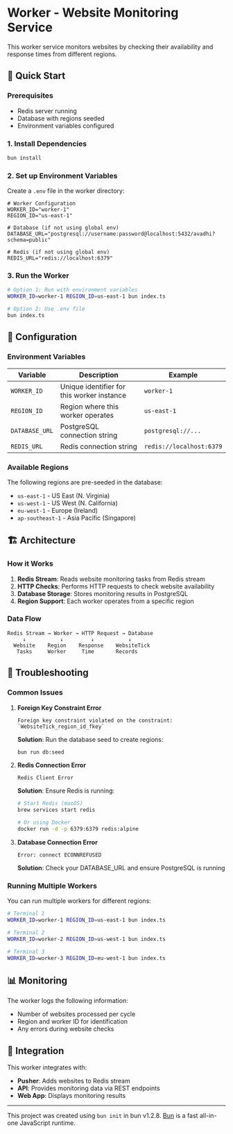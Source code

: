 # Worker - Website Monitoring Service

This worker service monitors websites by checking their availability and response times from different regions.

## 🚀 Quick Start

### Prerequisites
- Redis server running
- Database with regions seeded
- Environment variables configured

### 1. Install Dependencies
```bash
bun install
```

### 2. Set up Environment Variables
Create a `.env` file in the worker directory:

```env
# Worker Configuration
WORKER_ID="worker-1"
REGION_ID="us-east-1"

# Database (if not using global env)
DATABASE_URL="postgresql://username:password@localhost:5432/avadhi?schema=public"

# Redis (if not using global env)
REDIS_URL="redis://localhost:6379"
```

### 3. Run the Worker
```bash
# Option 1: Run with environment variables
WORKER_ID=worker-1 REGION_ID=us-east-1 bun index.ts

# Option 2: Use .env file
bun index.ts
```

## 🔧 Configuration

### Environment Variables

| Variable | Description | Example |
|----------|-------------|---------|
| `WORKER_ID` | Unique identifier for this worker instance | `worker-1` |
| `REGION_ID` | Region where this worker operates | `us-east-1` |
| `DATABASE_URL` | PostgreSQL connection string | `postgresql://...` |
| `REDIS_URL` | Redis connection string | `redis://localhost:6379` |

### Available Regions
The following regions are pre-seeded in the database:
- `us-east-1` - US East (N. Virginia)
- `us-west-1` - US West (N. California)
- `eu-west-1` - Europe (Ireland)
- `ap-southeast-1` - Asia Pacific (Singapore)

## 🏗️ Architecture

### How it Works
1. **Redis Stream**: Reads website monitoring tasks from Redis stream
2. **HTTP Checks**: Performs HTTP requests to check website availability
3. **Database Storage**: Stores monitoring results in PostgreSQL
4. **Region Support**: Each worker operates from a specific region

### Data Flow
```
Redis Stream → Worker → HTTP Request → Database
     ↓           ↓         ↓           ↓
  Website    Region    Response    WebsiteTick
   Tasks     Worker     Time       Records
```

## 🐛 Troubleshooting

### Common Issues

1. **Foreign Key Constraint Error**
   ```
   Foreign key constraint violated on the constraint: `WebsiteTick_region_id_fkey`
   ```
   **Solution**: Run the database seed to create regions:
   ```bash
   bun run db:seed
   ```

2. **Redis Connection Error**
   ```
   Redis Client Error
   ```
   **Solution**: Ensure Redis is running:
   ```bash
   # Start Redis (macOS)
   brew services start redis
   
   # Or using Docker
   docker run -d -p 6379:6379 redis:alpine
   ```

3. **Database Connection Error**
   ```
   Error: connect ECONNREFUSED
   ```
   **Solution**: Check your DATABASE_URL and ensure PostgreSQL is running

### Running Multiple Workers

You can run multiple workers for different regions:

```bash
# Terminal 1
WORKER_ID=worker-1 REGION_ID=us-east-1 bun index.ts

# Terminal 2  
WORKER_ID=worker-2 REGION_ID=us-west-1 bun index.ts

# Terminal 3
WORKER_ID=worker-3 REGION_ID=eu-west-1 bun index.ts
```

## 📊 Monitoring

The worker logs the following information:
- Number of websites processed per cycle
- Region and worker ID for identification
- Any errors during website checks

## 🔄 Integration

This worker integrates with:
- **Pusher**: Adds websites to Redis stream
- **API**: Provides monitoring data via REST endpoints
- **Web App**: Displays monitoring results

---

This project was created using `bun init` in bun v1.2.8. [Bun](https://bun.sh) is a fast all-in-one JavaScript runtime.
